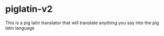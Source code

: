 # piglatin-v2
This is a pig latin translator that will translate anything you say into the pig latin language
